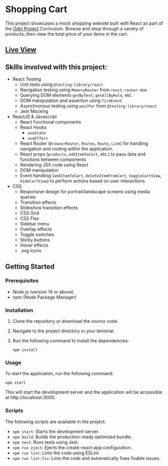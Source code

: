 # Shopping Cart

This project showcases a mock shopping website built with React as part of the [Odin Project](https://www.theodinproject.com/lessons/node-path-javascript-shopping-cart) Curriculum. Browse and shop through a variety of products, then view the total price of your items in the cart.

## [Live View](https://snaeem3.github.io/shopping-cart)

## Skills involved with this project:

- React Testing
  - Unit tests using `@testing-library/react`
  - Navigation testing using `MemoryRouter` from `react-router-dom`
  - Querying DOM elements `getByText`, `getAllByRole`, etc.
  - DOM manipulation and assertion using `fireEvent`
  - Asynchronous testing using `waitFor` from `@testing-library/react`
  - Jest Mocking
- ReactJS & Javascript
  - React functional components
  - React Hooks
    - `useState`
    - `useEffect`
  - React Router (`BrowserRouter`, `Routes`, `Route`, `Link`) for handling navigation and routing within the application.
  - React props (`products`, `addItemToCart`, etc.) to pass data and functions between components
  - Rendering JSX code using React
  - DOM manipulation
  - Event handling (`addItemToCart`, `deleteItemFromCart`, `toggleCartView`, `hideCartView`) to perform actions based on user interactions.
- CSS
  - Responsive design for portrait/landscape screens using media queries
  - Transition effects
  - Slideshow transition effects
  - CSS Grid
  - CSS Flex
  - Sidebar menu
  - Overlay effects
  - Toggle switches
  - Sticky buttons
  - Hover effects
  - .svg icons

## Getting Started

### Prerequisites

- Node.js (version 14 or above)
- npm (Node Package Manager)

### Installation

1. Clone the repository or download the source code.

2. Navigate to the project directory in your terminal.

3. Run the following command to install the dependencies:

   `npm install`

### Usage

To start the application, run the following command:

`npm start`

This will start the development server and the application will be accessible at http://localhost:3000.

### Scripts

The following scripts are available in the project:

- `npm start`: Starts the development server.
- `npm build`: Builds the production-ready optimized bundle.
- `npm test`: Runs tests using Jest.
- `npm run eject`: Ejects the create-react-app configuration.
- `npm run lint`: Lints the code using ESLint.
- `npm run lint:fix`: Lints the code and automatically fixes fixable issues.
